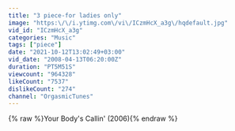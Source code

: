 ```yaml
---
title: "3 piece-for ladies only"
image: "https:\/\/i.ytimg.com\/vi\/ICzmHcX_a3g\/hqdefault.jpg"
vid_id: "ICzmHcX_a3g"
categories: "Music"
tags: ["piece"]
date: "2021-10-12T13:02:49+03:00"
vid_date: "2008-04-13T06:20:00Z"
duration: "PT5M51S"
viewcount: "964328"
likeCount: "7537"
dislikeCount: "274"
channel: "OrgasmicTunes"
---
```

{% raw %}Your Body's Callin' (2006){% endraw %}
